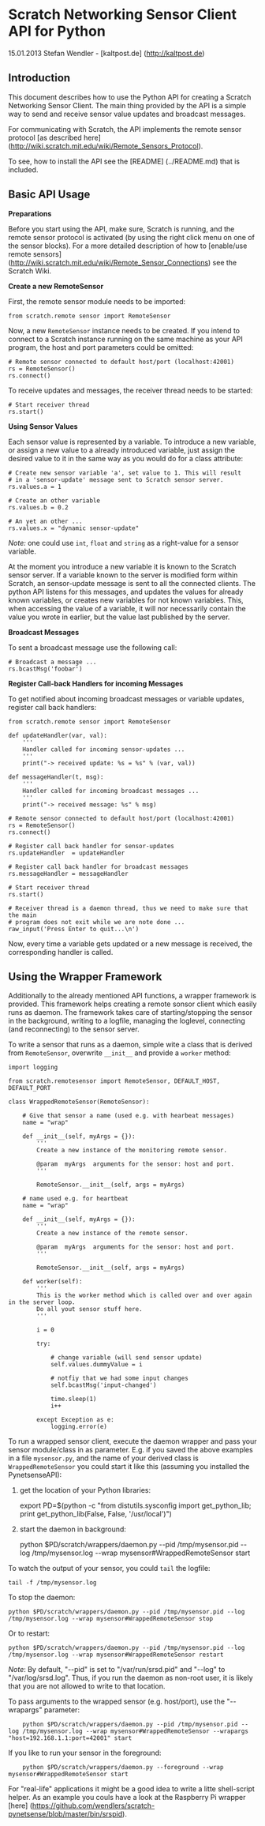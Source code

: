 Scratch Networking Sensor Client API for Python
===============================================
15.01.2013 Stefan Wendler - [kaltpost.de] (http://kaltpost.de)


Introduction
------------

This document describes how to use the Python API for creating a Scratch Networking Sensor Client. The main thing provided by the API is a simple way to send and receive sensor value updates and broadcast messages.

For communicating with Scratch, the API implements the remote sensor protocol [as described here] (http://wiki.scratch.mit.edu/wiki/Remote_Sensors_Protocol).  

To see, how to install the API see the [README] (../README.md) that is included.


Basic API Usage
---------------

**Preparations**

Before you start using the API, make sure, Scratch is running, and the remote sensor protocol is activated (by using the right click menu on one of the sensor blocks). For a more detailed description of how to [enable/use remote sensors] (http://wiki.scratch.mit.edu/wiki/Remote_Sensor_Connections) see the Scratch Wiki.


**Create a new RemoteSensor**

First, the remote sensor module needs to be imported:

	from scratch.remote sensor import RemoteSensor 

Now, a new `RemoteSensor` instance needs to be created. If you intend to connect to a Scratch instance running on the same machine as your API program, the host and port parameters could be omitted:

	# Remote sensor connected to default host/port (localhost:42001)
	rs = RemoteSensor()
	rs.connect()

To receive updates and messages, the receiver thread needs to be started:

	# Start receiver thread
	rs.start()
	

**Using Sensor Values**

Each sensor value is represented by a variable. To introduce a new variable, or assign a new value to a already introduced variable, just assign the desired value to it in the same way as you would do for a class attribute:

	# Create new sensor variable 'a', set value to 1. This will result
    # in a 'sensor-update' message sent to Scratch sensor server. 
	rs.values.a = 1 

	# Create an other variable
	rs.values.b = 0.2 

	# An yet an other ...
	rs.values.x = "dynamic sensor-update"

_Note:_ one could use `int`, `float` and `string` as a right-value for a sensor variable. 

At the moment you introduce a new variable it is known to the Scratch sensor server. If a variable known to the server is modified form within Scratch, an sensor-update message is sent to all the connected clients. The python API listens for this messages, and updates the values for already known variables, or creates new variables for not known variables. This, when accessing the value of a variable, it will nor necessarily contain the value you wrote in earlier, but the value last published by the server. 


**Broadcast Messages**

To sent a broadcast message use the following call:

	# Broadcast a message ...
	rs.bcastMsg('foobar')


**Register Call-back Handlers for incoming Messages**

To get notified about incoming broadcast messages or variable updates, register call back handlers:

	from scratch.remote sensor import RemoteSensor 

	def updateHandler(var, val):
		'''
		Handler called for incoming sensor-updates ...
		'''
		print("-> received update: %s = %s" % (var, val))

	def messageHandler(t, msg):
		'''
		Handler called for incoming broadcast messages ... 
		'''
		print("-> received message: %s" % msg)

	# Remote sensor connected to default host/port (localhost:42001)
	rs = RemoteSensor()
	rs.connect()
	
	# Register call back handler for sensor-updates
	rs.updateHandler  = updateHandler

	# Register call back handler for broadcast messages
	rs.messageHandler = messageHandler
	
	# Start receiver thread
	rs.start()
	
	# Receiver thread is a daemon thread, thus we need to make sure that the main 
	# program does not exit while we are note done ...
	raw_input('Press Enter to quit...\n')

Now, every time a variable gets updated or a new message is received, the corresponding handler is called.


Using the Wrapper Framework
--------------------------

Additionally to the already mentioned API functions, a wrapper framework is provided. This framework helps creating a remote sonsor client which easily runs as daemon. The framework takes care of starting/stopping the sensor in the background, writing to a logfile, managing the loglevel, connecting (and reconnecting) to the sensor server. 

To write a sensor that runs as a daemon, simple wite a class that is derived from ``RemoteSensor``, overwrite ``__init__`` and provide a ``worker`` method:

	import logging

	from scratch.remotesensor import RemoteSensor, DEFAULT_HOST, DEFAULT_PORT 

	class WrappedRemoteSensor(RemoteSensor):

		# Give that sensor a name (used e.g. with hearbeat messages) 
		name = "wrap"

		def __init__(self, myArgs = {}):
			'''
			Create a new instance of the monitoring remote sensor. 

			@param  myArgs  arguments for the sensor: host and port.
			'''

			RemoteSensor.__init__(self, args = myArgs)

		# name used e.g. for heartbeat
		name = "wrap"

		def __init__(self, myArgs = {}):
			'''
			Create a new instance of the remote sensor. 

			@param  myArgs  arguments for the sensor: host and port.
			'''

			RemoteSensor.__init__(self, args = myArgs)

		def worker(self):
			'''
			This is the worker method which is called over and over again in the server loop. 
			Do all yout sensor stuff here.
			'''
			
			i = 0

			try:

				# change variable (will send sensor update)
				self.values.dummyValue = i

				# notfiy that we had some input changes
				self.bcastMsg('input-changed')

				time.sleep(1)
				i++

			except Exception as e:
				logging.error(e)


To run a wrapped sensor client, execute the daemon wrapper and pass your sensor module/class in as parameter. E.g. if you saved the above examples in a file ``mysensor.py``, and the name of your derived class is ``WrappedRemoteSensor`` you could start it like this (assuming you installed the PynetsenseAPI):

1) get the location of your Python libraries:

	export PD=$(python -c "from distutils.sysconfig import get_python_lib; print get_python_lib(False, False, '/usr/local')")

2) start the daemon in background:

	python $PD/scratch/wrappers/daemon.py --pid /tmp/mysensor.pid --log /tmp/mysensor.log --wrap mysensor#WrappedRemoteSensor start

To watch the output of your sensor, you could ``tail`` the logfile:

	tail -f /tmp/mysensor.log

To stop the daemon:

	python $PD/scratch/wrappers/daemon.py --pid /tmp/mysensor.pid --log /tmp/mysensor.log --wrap mysensor#WrappedRemoteSensor stop

Or to restart:

	python $PD/scratch/wrappers/daemon.py --pid /tmp/mysensor.pid --log /tmp/mysensor.log --wrap mysensor#WrappedRemoteSensor restart

 
_Note_: By default, "--pid" is set to "/var/run/srsd.pid" and "--log" to "/var/log/srsd.log". Thus, if you run the daemon as non-root user, it is likely that you are not allowed to write to that location.

To pass arguments to the wrapped sensor (e.g. host/port), use the "--wrapargs" parameter: 

        python $PD/scratch/wrappers/daemon.py --pid /tmp/mysensor.pid --log /tmp/mysensor.log --wrap mysensor#WrappedRemoteSensor --wrapargs "host=192.168.1.1:port=42001" start

If you like to run your sensor in the foreground:

        python $PD/scratch/wrappers/daemon.py --foreground --wrap mysensor#WrappedRemoteSensor start


For "real-life" applications it might be a good idea to write a litte shell-script helper. As an example you couls have a look at the Raspberry Pi wrapper [here] (https://github.com/wendlers/scratch-pynetsense/blob/master/bin/srspid). 

